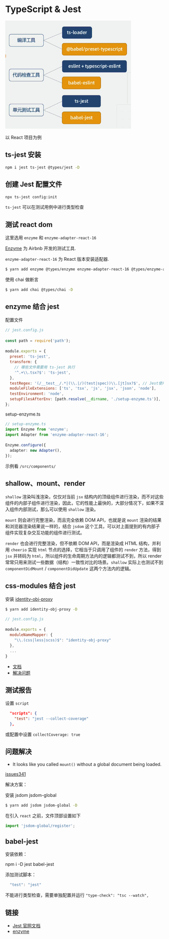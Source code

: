 # TypeScript & Jest

<img src="../img/ts-tool-vs.PNG" title="ts-tool-vs.PNG" width="400px" />

以 React 项目为例

## ts-jest 安装

```bash
npm i jest ts-jest @types/jest -D
```

## 创建 Jest 配置文件

```bash
npx ts-jest config:init
```

`ts-jest` 可以在测试用例中进行类型检查

## 测试 react dom

这里选用 `enzyme` 和 `enzyme-adapter-react-16`

[Enzyme](https://github.com/airbnb/enzyme) 为 Airbnb 开发的测试工具.

`enzyme-adapter-react-16` 为 React 版本安装适配器.

```bash
$ yarn add enzyme @types/enzyme enzyme-adapter-react-16 @types/enzyme-adapter-react-16 -D
```

使用 chai 做断言

```bash
$ yarn add chai @types/chai -D
```

## enzyme 结合 jest

配置文件

```js
// jest.config.js

const path = require('path');

module.exports = {
  preset: 'ts-jest',
  transform: {
    // 哪些文件需要用 ts-jest 执行
    '^.+\\.tsx?$': 'ts-jest',
  },
  testRegex: '(/__test__/.*|(\\.|/)(test|spec))\\.[jt]sx?$', // Jest使用模式或模式来检测测试文件
  moduleFileExtensions: ['ts', 'tsx', 'js', 'jsx', 'json', 'node'],
  testEnvironment: 'node',
  setupFilesAfterEnv: [path.resolve(__dirname, './setup-enzyme.ts')],
};
```

setup-enzyme.ts

```ts
// setup-enzyme.ts
import Enzyme from 'enzyme';
import Adapter from 'enzyme-adapter-react-16';

Enzyme.configure({
  adapter: new Adapter(),
});
```

示例看 `/src/components/`

## shallow、mount、render

`shallow` 渲染叫浅渲染，仅仅对当前 `jsx` 结构内的顶级组件进行渲染，而不对这些组件的内部子组件进行渲染，因此，它的性能上最快的，大部分情况下，如果不深入组件内部测试，那么可以使用 `shallow` 渲染。

`mount` 则会进行完整渲染，而且完全依赖 DOM API，也就是说 `mount` 渲染的结果和浏览器渲染结果说一样的，结合 `jsdom` 这个工具，可以对上面提到的有内部子组件实现复杂交互功能的组件进行测试。

`render` 也会进行完整渲染，但不依赖 DOM API，而是渲染成 HTML 结构，并利用 `cheerio` 实现 `html` 节点的选择，它相当于只调用了组件的 `render` 方法，得到 `jsx` 并转码为 `html`，所以组件的生命周期方法内的逻辑都测试不到，所以 render 常常只用来测试一些数据（结构）一致性对比的场景。`shallow` 实际上也测试不到 `componentDidMount` / `componentDidUpdate` 这两个方法内的逻辑。

## css-modules 结合 jest

安装 [identity-obj-proxy](https://github.com/keyz/identity-obj-proxy)

```bash
$ yarn add identity-obj-proxy -D
```

```js
// jest.config.js

module.exports = {
  moduleNameMapper: {
    "\\.(css|less|scss)$": "identity-obj-proxy"
  },
  ...
}
```

- [文档](https://jestjs.io/docs/en/webpack)
- [解决问题](https://stackoverflow.com/questions/41040269/syntax-error-when-test-component-with-sass-file-imported)

## 测试报告

设置 `script`

```json
  "scripts": {
    "test": "jest --collect-coverage"
  },
```

或配置中设置 `collectCoverage: true`

## 问题解决

- It looks like you called `mount()` without a global document being loaded.

[issues341](https://github.com/airbnb/enzyme/issues/341)

解决方案：

安装 jsdom jsdom-global

```bash
$ yarn add jsdom jsdom-global -D
```

在引入 `react` 之前，文件顶部设置如下

```js
import 'jsdom-global/register';
```

## babel-jest

安装依赖：

npm i -D jest babel-jest

添加测试脚本：

```js
  "test": "jest"
```

不能进行类型检查，需要单独配置并运行 `"type-check": "tsc --watch",`

## 链接

- [Jest 官网文档](https://jestjs.io/)
- [enzyme](https://github.com/airbnb/enzyme)
